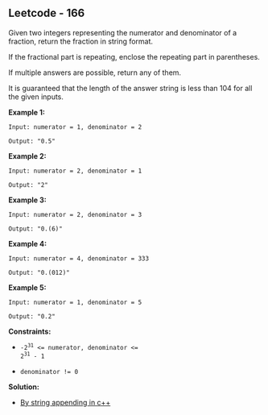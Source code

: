 ## Leetcode - 166

Given two integers representing the numerator and denominator of a fraction, return the fraction in string format.

If the fractional part is repeating, enclose the repeating part in parentheses.

If multiple answers are possible, return any of them.

It is guaranteed that the length of the answer string is less than 104 for all the given inputs.


**Example 1:**

```
Input: numerator = 1, denominator = 2

Output: "0.5"
```

**Example 2:**

```
Input: numerator = 2, denominator = 1

Output: "2"
```

**Example 3:**

```
Input: numerator = 2, denominator = 3

Output: "0.(6)"
```

**Example 4:**

```
Input: numerator = 4, denominator = 333

Output: "0.(012)"
```

**Example 5:**

```
Input: numerator = 1, denominator = 5

Output: "0.2"
``` 

**Constraints:**

- <code>-2<sup>31</sup> <= numerator, denominator <= 2<sup>31</sup> - 1</code>

- <code>denominator != 0</code>


**Solution:**

- [By string appending in c++](https://github.com/Ajay2521/Competitive-Programming/blob/main/Integer/Simple%20Fraction/By%20String%20appending.cpp)

